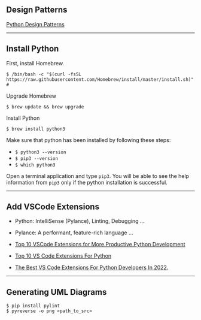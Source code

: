 ## Design Patterns

[Python Design Patterns](https://refactoring.guru/design-patterns/python)

***

## Install Python

First, install Homebrew.

```
$ /bin/bash -c "$(curl -fsSL https://raw.githubusercontent.com/Homebrew/install/master/install.sh)" # 
```

Upgrade Homebrew

```
$ brew update && brew upgrade
```

Install Python

```
$ brew install python3
```

Make sure that python has been installed by following these steps:

* `$ python3 --version`
* `$ pip3 --version`
* `$ which python3`

Open a terminal application and type `pip3`. You will be able to see the help information from `pip3` only if the python installation is successful.

***

## Add VSCode Extensions

* Python: IntelliSense (Pylance), Linting, Debugging   ...
* Pylance: A performant, feature-rich language ...


* [Top 10 VSCode Extensions for More Productive Python Development](https://bas.codes/posts/best-vscode-extensions-python)
* [Top 10 VS Code Extensions For Python](https://www.geeksforgeeks.org/top-10-vs-code-extensions-for-python/)
* [The Best VS Code Extensions For Python Developers In 2022.](https://dev.to/wiseai/vs-code-extensions-for-python-developers-3n9b)

***

## Generating UML Diagrams

```
$ pip install pylint
$ pyreverse -o png <path_to_src>
```
